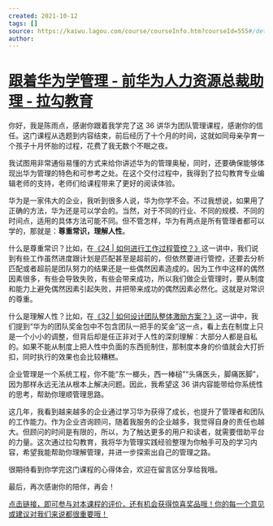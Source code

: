 ```yaml
---
created: 2021-10-12
tags: []
source: https://kaiwu.lagou.com/course/courseInfo.htm?courseId=555#/detail/pc?id=5364
author: 
---
```


# [跟着华为学管理 - 前华为人力资源总裁助理 - 拉勾教育](https://kaiwu.lagou.com/course/courseInfo.htm?courseId=555#/detail/pc?id=5364)


你好，我是陈雨点，感谢你跟着我学完了这 36 讲华为团队管理课程，感谢你的信任。这门课程从选题到内容结束，前后经历了十个月的时间，这就如同母亲孕育一个孩子十月怀胎的过程，花费了我无数个不眠之夜。

我试图用非常通俗易懂的方式来给你讲述华为的管理奥秘，同时，还要确保能够体现出华为管理的特色和可参考之处。在这个交付过程中，我得到了拉勾教育专业编辑老师的支持，老师们给课程带来了更好的阅读体验。

华为是一家伟大的企业，我听到很多人说，华为你学不会。不过我想说，如果用了正确的方法，华为还是可以学会的。当然，对于不同的行业、不同的规模、不同的时间点，适用的具体方法可能不同。但不管怎样，华为有两点是所有管理者都可以学的，那就是：**尊重常识，理解人性**。

什么是尊重常识？比如，在[《24 | 如何进行工作过程管控？》](https://kaiwu.lagou.com/course/courseInfo.htm?courseId=555&sid=20-h5Url-0&buyFrom=2&pageId=1pz4#/detail/pc?id=5390&fileGuid=xxQTRXtVcqtHK6j8)这一讲中，我们说到有些工作虽然进度跟计划是匹配甚至是超前的，但依然要进行管控，还要去分析匹配或者超前是团队努力的结果还是一些偶然因素造成的。因为工作中这样的偶然因素很多，有些会导致失败，有些会带来成功，所以我们做企业管理时，要从制度和能力上避免偶然因素引起失败，并把带来成功的偶然因素必然化。这就是对常识的尊重。

什么是理解人性？比如，在[《32 | 如何设计团队整体激励方案？》](https://kaiwu.lagou.com/course/courseInfo.htm?courseId=555&sid=20-h5Url-0&buyFrom=2&pageId=1pz4#/detail/pc?id=5398&fileGuid=xxQTRXtVcqtHK6j8)这一讲中，我们提到“华为的团队奖金包中不包含团队一把手的奖金”这一点，看上去在制度上只是一个小小的调整，但背后却是任正非对于人性的深刻理解：大部分人都是自私的。如果不能从制度上把人性中负面的东西扼制住，那制度本身的价值就会大打折扣，同时执行的效果也会比较糟糕。

企业管理是一个系统工程，你不能“东一榔头，西一棒槌”“头痛医头，脚痛医脚”，因为那样永远无法从根本上解决问题。因此，我希望这 36 讲内容能带给你系统性的思考，帮助你理顺管理思路。

这几年，我看到越来越多的企业通过学习华为获得了成长，也提升了管理者和团队的工作能力。作为企业咨询顾问，随着我服务的企业越多，我觉得自身的责任也越大。但顾问的时间是有限的，所以，为了触达更多的用户和读者，就需要借助平台的力量。这次通过拉勾教育，我将华为管理实践经验整理为你触手可及的学习内容，希望我能帮助你理解管理，并进一步探索出自己的管理之路。

很期待看到你学完这门课程的心得体会，欢迎在留言区分享给我哦。

最后，再次感谢你的陪伴，再会！

[点击链接，即可参与对本课程的评价，还有机会获得惊喜奖品哦！你的每一个意见或建议对我们来说都很重要哦！](https://wj.qq.com/s2/8229163/2f3e/?fileGuid=xxQTRXtVcqtHK6j8)
